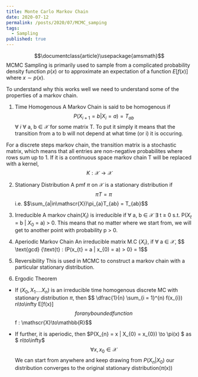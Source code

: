 ```yaml
---
title: Monte Carlo Markov Chain
date: 2020-07-12
permalink: /posts/2020/07/MCMC_samping
tags:
  - Sampling
published: true
---
```

$$\documentclass{article}\usepackage{amsmath}$$
MCMC Sampling is primarily used to sample from a complicated probability density function $p(x)$ or to approximate an expectation of a function $E[f(x)]$ where $x \sim p(x)$.

To understand why this works well we need to understand some of the properties of a markov chain.

1. Time Homogenous
A Markov Chain is said to be homogenous if  $$P(X_{i + 1} = b | X_{i} = a) = T_{ab}$$ $\forall$ $i$ $\forall$ a, b $\in$ $\mathscr{X}$ for some matrix T. To put it simply it means that the transition from a to b will not depend at what time (or i) it is occuring.

For a discrete steps markov chain, the transition matrix is a stochastic matrix, which means that all entries are non-negative probabilites where rows sum up to 1. If it is a continuous space markov chain T will be replaced with a kernel, 
$$K : \mathscr{X} \to \mathscr{X}$$

2. Stationary Distribution
A pmf $\pi$ on $\mathscr{X}$ is a stationary distribution if $$\pi T =\pi$$ i.e. $$\sum_{a|in\mathscr{X})\pi_{a}T_{ab} = T_{ab}$$

3. Irreducible 
A markov chain($X_{i}$) is irreducible if $\forall$ a, b $\in$ $\mathscr{X}$ $\exists$ t $\geq$ 0 s.t. P($X_{t}$ = b | $X_{0}$ = a) > 0. This means that no matter where we start from, we will get to another point with probability p > 0.

4. Aperiodic Markov Chain 
An irreducible matrix M.C {$X_{i}$}, if $\forall$ a $\in$ $\mathscr{X}$,
$$ \text{gcd} \{\text{t} : (P(x_{t} = a | x_{0) = a) > 0\} = 1$$

5. Reversibility 
This is used in MCMC to construct a markov chain with a particular stationary distribution.

6. Ergodic Theorem 
- If $(X_{0}, X_{1}.... X_{n})$ is an irreducible time homogenous discrete MC with stationary distribution $\pi$, then 
$$ \dfrac{1}{n} \sum_{i = 1}^{n) f(x_{i}) n\to\infty E[f(x)] $$  for any bounded function $$f : \mathscr{X}\to\mathbb{R}$$

- If further, it is aperiodic, then 
$P(X_{n} = x | X_{0} = x_{0}) \to \pi(x) $ as $ n\to\infty$ $$\forall x, x_{0} \in \mathscr{X}$$
We can start from anywhere and keep drawing from $P(X_{n} | X_{0})$ our distribution converges to the original stationary distribution($\pi$(x))
